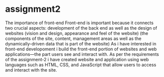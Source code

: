 # assignment2
The importance of front-end
Front-end is important because it connects two crucial aspects: development of the back end as well as the design of websites (vision and design, appearance and feel of the website) (the components of the site, content, management areas as well as the dynamically-driven data that is part of the website) As i have interested in front-end developoment i build the front-end portion of websites and web applications—the part users see and interact with. As per the requirements of the assignment-2 i have created website and application using web languages such as HTML, CSS, and JavaScript that allow users to access and interact with the site.

